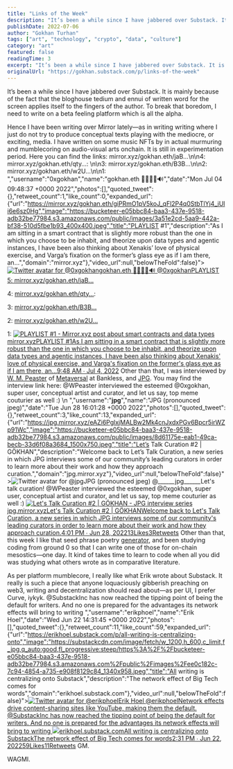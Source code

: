 ```yaml
---
title: "Links of the Week"
description: "It’s been a while since I have jabbered over Substack. It is mainly because of the fact that the bloghouse tedium and ennui of written word for the screen applies itself to the fingers of the author...."
publishDate: 2022-07-06
author: "Gokhan Turhan"
tags: ["art", "technology", "crypto", "data", "culture"]
category: "art"
featured: false
readingTime: 3
excerpt: "It’s been a while since I have jabbered over Substack. It is mainly because of the fact that the bloghouse tedium and ennui of written word for the screen applies itself to the fingers of the author...."
originalUrl: "https://gokhan.substack.com/p/links-of-the-week"
---
```


It’s been a while since I have jabbered over Substack. It is mainly because of the fact that the bloghouse tedium and ennui of written word for the screen applies itself to the fingers of the author. To break that boredom, I need to write on a beta feeling platform which is all the alpha.

Hence I have been writing over Mirror lately—as in writing writing where I just do not try to produce conceptual texts playing with the mediocre, or exciting, media. I have written on some music NFTs by in actual murmuring and mumblecoring on audio-visual arts onchain. It is still in experimentation period. Here you can find the links:
mirror.xyz/gokhan.eth/jaB…\n\n4: mirror.xyz/gokhan.eth/qty…: \n\n3: mirror.xyz/gokhan.eth/B3B…\n\n2: mirror.xyz/gokhan.eth/w2U…\n\n1: ","username":"0xgokhan","name":"gokhan.eth 💾🧬🚀🦇🔊","date":"Mon Jul 04 09:48:37 +0000 2022","photos":[],"quoted_tweet":{},"retweet_count":1,"like_count":0,"expanded_url":{"url":"https://mirror.xyz/gokhan.eth/giPRmO1pV5koJ_qFl2P4q0StbTlYj4_iUli6e6sz0Hg","image":"https://bucketeer-e05bbc84-baa3-437e-9518-adb32be77984.s3.amazonaws.com/public/images/3a51e2cd-5aa9-442a-bf38-510d5fbe1b93_400x400.jpeg","title":"PLAYLIST #1","description":"As I am sitting in a smart contract that is slightly more robust than the one in which you choose to be inhabit, and theorize upon data types and agentic instances, I have been also thinking about Xenakis’ love of physical exercise, and Varga’s fixation on the former’s glass eye as if I am there, an…","domain":"mirror.xyz"},"video_url":null,"belowTheFold":false}">[![Twitter avatar for @0xgokhan](https://substackcdn.com/image/twitter_name/w_96/0xgokhan.jpg)gokhan.eth 💾🧬🚀🦇🔊 @0xgokhanPLAYLIST 5: mirror.xyz/gokhan.eth/jaB…](https://twitter.com/0xgokhan/status/1543894542272921602)

4: [mirror.xyz/gokhan.eth/qty…](https://mirror.xyz/gokhan.eth/qtykT2hG0RHf_pbw7XUvtVjMtnKTedmx3d4Rtrqxlkg): 

3: [mirror.xyz/gokhan.eth/B3B…](https://mirror.xyz/gokhan.eth/B3BdXU4LgOc-jaJQsBcaBXqLGJ5EwvYNt-ydv-ZMXZs)

2: [mirror.xyz/gokhan.eth/w2U…](https://mirror.xyz/gokhan.eth/w2UbGz8B51MXUnktoCQrbU5XAsS3pbzhiBiEl4qetro)

1: [![PLAYLIST #1 - Mirror.xyz post about smart contracts and data types](https://bucketeer-e05bbc84-baa3-437e-9518-adb32be77984.s3.amazonaws.com/public/images/3a51e2cd-5aa9-442a-bf38-510d5fbe1b93_400x400.jpeg)mirror.xyzPLAYLIST #1As I am sitting in a smart contract that is slightly more robust than the one in which you choose to be inhabit, and theorize upon data types and agentic instances, I have been also thinking about Xenakis' love of physical exercise, and Varga's fixation on the former's glass eye as if I am there, an…](https://mirror.xyz/gokhan.eth/giPRmO1pV5koJ_qFl2P4q0StbTlYj4_iUli6e6sz0Hg)[9:48 AM ∙ Jul 4, 2022](https://twitter.com/0xgokhan/status/1543894542272921602)
Other than that, I was interviewed by [W. M. Peaster](https://linktr.ee/wmpeaster) of [Metaversal](https://metaversal.banklesshq.com/) at Bankless, and [JPG](http://jpg.space). You may find the interview link here:
@WPeaster interviewed the esteemed  @0xgokhan, super user, conceptual artist and curator, and let us say, top meme couturier as well :) \n ","username":"______jpg______","name":"JPG (pronounced jpeg)","date":"Tue Jun 28 16:01:28 +0000 2022","photos":[],"quoted_tweet":{},"retweet_count":3,"like_count":13,"expanded_url":{"url":"https://jpg.mirror.xyz/eAZi6PglxjMALBw2Mk4cnJxdxPGv6Bpcr5irWZp91Wc","image":"https://bucketeer-e05bbc84-baa3-437e-9518-adb32be77984.s3.amazonaws.com/public/images/8d61175e-eab1-49ca-becb-33d6f08a3684_1500x750.jpeg","title":"Let’s Talk Curation #2 | GÖKHAN","description":"Welcome back to Let’s Talk Curation, a new series in which JPG interviews some of our community’s leading curators in order to learn more about their work and how they approach curation.","domain":"jpg.mirror.xyz"},"video_url":null,"belowTheFold":false}">![Twitter avatar for @______jpg______](https://substackcdn.com/image/twitter_name/w_96/______jpg______.jpg)JPG (pronounced jpeg) @______jpg______Let's talk curation! @WPeaster interviewed the esteemed  @0xgokhan, super user, conceptual artist and curator, and let us say, top meme couturier as well :) 
 [![Let's Talk Curation #2 | GÖKHAN - JPG interview series](https://bucketeer-e05bbc84-baa3-437e-9518-adb32be77984.s3.amazonaws.com/public/images/8d61175e-eab1-49ca-becb-33d6f08a3684_1500x750.jpeg)jpg.mirror.xyzLet's Talk Curation #2 | GÖKHANWelcome back to Let's Talk Curation, a new series in which JPG interviews some of our community's leading curators in order to learn more about their work and how they approach curation.](https://jpg.mirror.xyz/eAZi6PglxjMALBw2Mk4cnJxdxPGv6Bpcr5irWZp91Wc)[4:01 PM ∙ Jun 28, 202213Likes3Retweets](https://twitter.com/______jpg______/status/1541814043912146944)
Other than that, this week I like that seed phrase poetry [generator](https://seed-poem-tool.netlify.app/), and been studying coding from ground 0 so that I can write one of those for on-chain mesostics—one day. It kind of takes time to learn to code when all you did was studying what others wrote as in comparative literature.

As per platform mumblecore, I really like what Erik wrote about Substack. It really is such a piece that anyone loquaciously gibberish preaching on web3, writing and decentralization should read about—as per UI, I prefer Curve, iykyk.
@SubstackInc has now reached the tipping point of being the default for writers. And no one is prepared for the advantages its network effects will bring to writing ","username":"erikphoel","name":"Erik Hoel","date":"Wed Jun 22 14:31:45 +0000 2022","photos":[],"quoted_tweet":{},"retweet_count":11,"like_count":59,"expanded_url":{"url":"https://erikhoel.substack.com/p/all-writing-is-centralizing-onto","image":"https://substackcdn.com/image/fetch/w_1200,h_600,c_limit,f_jpg,q_auto:good,fl_progressive:steep/https%3A%2F%2Fbucketeer-e05bbc84-baa3-437e-9518-adb32be77984.s3.amazonaws.com%2Fpublic%2Fimages%2Fee0c182c-7c94-4854-a735-e908f8129c84_1340x958.jpeg","title":"All writing is centralizing onto Substack","description":"The network effect of Big Tech comes for words","domain":"erikhoel.substack.com"},"video_url":null,"belowTheFold":false}">[![Twitter avatar for @erikphoel](https://substackcdn.com/image/twitter_name/w_96/erikphoel.jpg)Erik Hoel @erikphoelNetwork effects drive content-sharing sites like YouTube, making them the default. @SubstackInc has now reached the tipping point of being the default for writers. And no one is prepared for the advantages its network effects will bring to writing ![](https://bucketeer-e05bbc84-baa3-437e-9518-adb32be77984.s3.amazonaws.com/public/images/ee0c182c-7c94-4854-a735-e908f8129c84_1340x958.jpeg)erikhoel.substack.comAll writing is centralizing onto SubstackThe network effect of Big Tech comes for words](https://twitter.com/erikphoel/status/1539617141598593024)[2:31 PM ∙ Jun 22, 202259Likes11Retweets](https://twitter.com/erikphoel/status/1539617141598593024)
GM.

WAGMI.